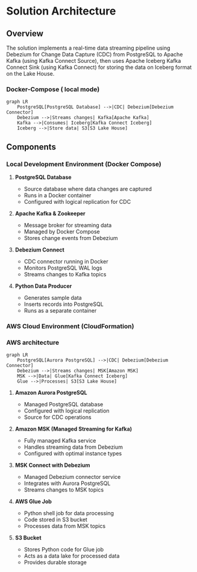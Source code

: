 # Solution Architecture

## Overview
The solution implements a real-time data streaming pipeline using Debezium for Change Data Capture (CDC) from PostgreSQL to Apache Kafka (using Kafka Connect Source), then uses Apache Iceberg Kafka Connect Sink (using Kafka Connect) for storing the data on Iceberg format on the Lake House.

### Docker-Compose ( local mode)

```mermaid
graph LR
    PostgreSQL[PostgreSQL Database] -->|CDC| Debezium[Debezium Connector]
    Debezium -->|Streams changes| Kafka[Apache Kafka]
    Kafka -->|Consumes| Iceberg[Kafka Connect Iceberg]
    Iceberg -->|Store data| S3[S3 Lake House]
```

## Components

### Local Development Environment (Docker Compose)
1. **PostgreSQL Database**
   - Source database where data changes are captured
   - Runs in a Docker container
   - Configured with logical replication for CDC

2. **Apache Kafka & Zookeeper**
   - Message broker for streaming data
   - Managed by Docker Compose
   - Stores change events from Debezium

3. **Debezium Connect**
   - CDC connector running in Docker
   - Monitors PostgreSQL WAL logs
   - Streams changes to Kafka topics

4. **Python Data Producer**
   - Generates sample data
   - Inserts records into PostgreSQL
   - Runs as a separate container

### AWS Cloud Environment (CloudFormation)

### AWS architecture

```mermaid
graph LR
    PostgreSQL[Aurora PostgreSQL] -->|CDC| Debezium[Debezium Connector]
    Debezium -->|Streams changes| MSK[Amazon MSK]
    MSK -->|Data| Glue[Kafka Connect Iceberg]
    Glue -->|Processes| S3[S3 Lake House]
```

1. **Amazon Aurora PostgreSQL**
   - Managed PostgreSQL database
   - Configured with logical replication
   - Source for CDC operations

2. **Amazon MSK (Managed Streaming for Kafka)**
   - Fully managed Kafka service
   - Handles streaming data from Debezium
   - Configured with optimal instance types

3. **MSK Connect with Debezium**
   - Managed Debezium connector service
   - Integrates with Aurora PostgreSQL
   - Streams changes to MSK topics

4. **AWS Glue Job**
   - Python shell job for data processing
   - Code stored in S3 bucket
   - Processes data from MSK topics

5. **S3 Bucket**
   - Stores Python code for Glue job
   - Acts as a data lake for processed data
   - Provides durable storage

